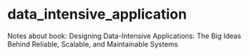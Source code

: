 # data_intensive_application
Notes about book: Designing Data-Intensive Applications: The Big Ideas Behind Reliable, Scalable, and Maintainable Systems
